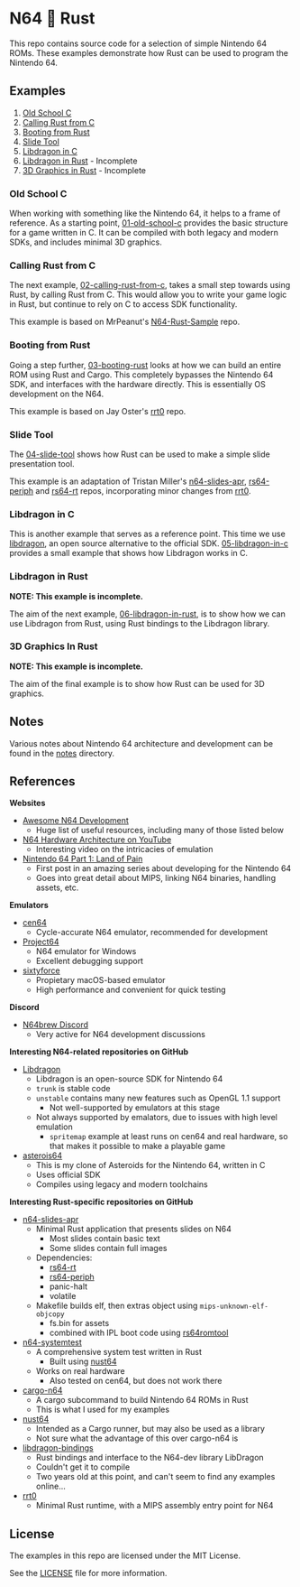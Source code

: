 # N64 💛 Rust

This repo contains source code for a selection of simple Nintendo 64 ROMs. These examples demonstrate how Rust can be used to program the Nintendo 64.

## Examples

1. [Old School C](#old-school-c)
2. [Calling Rust from C](#calling-rust-from-c)
3. [Booting from Rust](#booting-from-rust)
4. [Slide Tool](#slide-tool)
5. [Libdragon in C](#libdragon-in-c)
6. [Libdragon in Rust](#libdragon-in-rust) - Incomplete
7. [3D Graphics in Rust](#3d-graphics-in-rust) - Incomplete

### Old School C

When working with something like the Nintendo 64, it helps to a frame of reference. As a starting point, [01-old-school-c](./examples/01-old-school-c/) provides the basic structure for a game written in C. It can be compiled with both legacy and modern SDKs, and includes minimal 3D graphics.

### Calling Rust from C

The next example, [02-calling-rust-from-c](./examples/02-calling-rust-from-c/), takes a small step towards using Rust, by calling Rust from C. This would allow you to write your game logic in Rust, but continue to rely on C to access SDK functionality.

This example is based on MrPeanut's [N64-Rust-Sample](https://github.com/Mr-Pnut/N64-Rust-Sample) repo.

### Booting from Rust

Going a step further, [03-booting-rust](./examples/03-booting-rust/) looks at how we can build an entire ROM using Rust and Cargo. This completely bypasses the Nintendo 64 SDK, and interfaces with the hardware directly. This is essentially OS development on the N64.

This example is based on Jay Oster's [rrt0](https://github.com/rust-console/rrt0) repo.

### Slide Tool

The [04-slide-tool](./examples/04-slide-tool) shows how Rust can be used to make a simple slide presentation tool.

This example is an adaptation of Tristan Miller's [n64-slides-apr](https://github.com/monocasa/n64-slides-apr), [rs64-periph](https://github.com/monocasa/rs64-periph) and [rs64-rt](https://github.com/monocasa/rs64-rt) repos, incorporating minor changes from [rrt0](https://github.com/rust-console/rrt0).

### Libdragon in C

This is another example that serves as a reference point. This time we use [libdragon](https://github.com/DragonMinded/libdragon), an open source alternative to the official SDK. [05-libdragon-in-c](./examples/05-libdragon-in-c/) provides a small example that shows how Libdragon works in C.

### Libdragon in Rust

**NOTE: This example is incomplete.**

The aim of the next example, [06-libdragon-in-rust](./examples/06-libdragon-in-rust/), is to show how we can use Libdragon from Rust, using Rust bindings to the Libdragon library.

### 3D Graphics In Rust

**NOTE: This example is incomplete.**

The aim of the final example is to show how Rust can be used for 3D graphics.

## Notes

Various notes about Nintendo 64 architecture and development can be found in the [notes](./notes) directory.

## References

**Websites**

* [Awesome N64 Development](https://n64.dev/)
  * Huge list of useful resources, including many of those listed below
* [N64 Hardware Architecture on YouTube](https://www.youtube.com/watch?v=U2uuH_ICRks)
  * Interesting video on the intricacies of emulation
* [Nintendo 64 Part 1: Land of Pain](https://www.moria.us/blog/2020/10/n64-part1-land-of-pain)
  * First post in an amazing series about developing for the Nintendo 64
  * Goes into great detail about MIPS, linking N64 binaries, handling assets, etc.

**Emulators**

* [cen64](https://github.com/n64dev/cen64)
  * Cycle-accurate N64 emulator, recommended for development
* [Project64](https://github.com/project64/project64)
  * N64 emulator for Windows
  * Excellent debugging support
* [sixtyforce](https://sixtyforce.com/)
  * Propietary macOS-based emulator
  * High performance and convenient for quick testing

**Discord**

* [N64brew Discord](https://discord.gg/WqFgNWf)
  * Very active for N64 development discussions

**Interesting N64-related repositories on GitHub**

* [Libdragon](https://github.com/DragonMinded/libdragon)
  * Libdragon is an open-source SDK for Nintendo 64
  * `trunk` is stable code
  * `unstable` contains many new features such as OpenGL 1.1 support
    * Not well-supported by emulators at this stage
  * Not always supported by emalators, due to issues with high level emulation
    * `spritemap` example at least runs on cen64 and real hardware, so that makes it possible to make a playable game
* [asterois64](https://github.com/tristanpenman/asteroids64)
  * This is my clone of Asteroids for the Nintendo 64, written in C
  * Uses official SDK
  * Compiles using legacy and modern toolchains

**Interesting Rust-specific repositories on GitHub**

* [n64-slides-apr](https://github.com/monocasa/n64-slides-apr)
  * Minimal Rust application that presents slides on N64
    * Most slides contain basic text
    * Some slides contain full images
  * Dependencies:
    * [rs64-rt](https://github.com/monocasa/rs64-rt)
    * [rs64-periph](https://github.com/monocasa/rs64-periph)
    * panic-halt
    * volatile
  * Makefile builds elf, then extras object using `mips-unknown-elf-objcopy`
    * fs.bin for assets
    * combined with IPL boot code using [rs64romtool](https://github.com/monocasa/rs64romtool)
* [n64-systemtest](https://github.com/lemmy-64/n64-systemtest)
  * A comprehensive system test written in Rust
    * Built using [nust64](https://github.com/rust-n64/nust64)
  * Works on real hardware
    * Also tested on cen64, but does not work there
* [cargo-n64](https://github.com/rust-console/cargo-n64)
  * A cargo subcommand to build Nintendo 64 ROMs in Rust
  * This is what I used for my examples
* [nust64](https://github.com/rust-n64/nust64)
  * Intended as a Cargo runner, but may also be used as a library
  * Not sure what the advantage of this over cargo-n64 is
* [libdragon-bindings](https://github.com/DagothBob/libdragon-bindings)
  * Rust bindings and interface to the N64-dev library LibDragon
  * Couldn't get it to compile
  * Two years old at this point, and can't seem to find any examples online...
* [rrt0](https://github.com/rust-console/rrt0)
  * Minimal Rust runtime, with a MIPS assembly entry point for N64

## License

The examples in this repo are licensed under the MIT License.

See the [LICENSE](./LICENSE) file for more information.
